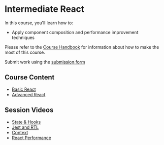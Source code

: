# Intermediate React

In this course, you'll learn how to:

* Apply component composition and performance improvement techniques

Please refer to the [Course Handbook](/handbook) for information about how to make the most of this course.

Submit work using the [submission form](https://forms.gle/Zhtg2utHYWUhQbCB7)

## Course Content

* [Basic React](/basic-react)
* [Advanced React](/advanced-react)

## Session Videos

* [State & Hooks](https://youtu.be/mkYgxG7V8nk)
* [Jest and RTL](https://youtu.be/gjkzyoE2KqI)
* [Context](https://youtu.be/DC9aGRBFrx8)
* [React Performance](https://youtu.be/U0X8t5-n70U)
